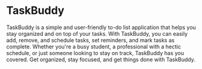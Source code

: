 # TaskBuddy
TaskBuddy is a simple and user-friendly to-do list application that helps you stay organized and on top of your tasks. With TaskBuddy, you can easily add, remove, and schedule tasks, set reminders, and mark tasks as complete. Whether you're a busy student, a professional with a hectic schedule, or just someone looking to stay on track, TaskBuddy has you covered. Get organized, stay focused, and get things done with TaskBuddy.
